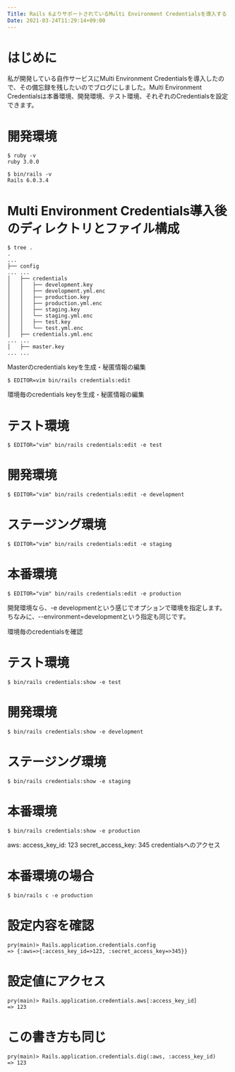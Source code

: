 ```yaml
---
Title: Rails 6よりサポートされているMulti Environment Credentialsを導入する
Date: 2021-03-24T11:29:14+09:00
---
```


# はじめに
私が開発している自作サービスにMulti Environment Credentialsを導入したので、その備忘録を残したいのでブログにしました。Multi Environment Credentialsは本番環境、開発環境、テスト環境、それぞれのCredentialsを設定できます。

# 開発環境
```
$ ruby -v
ruby 3.0.0

$ bin/rails -v
Rails 6.0.3.4
```

# Multi Environment Credentials導入後のディレクトリとファイル構成
```
$ tree .
.
...
├── config
... ...
│   ├── credentials
│   │   ├── development.key
│   │   ├── development.yml.enc
│   │   ├── production.key
│   │   ├── production.yml.enc
│   │   ├── staging.key
│   │   └── staging.yml.enc
│   │   ├── test.key
│   │   └── test.yml.enc
│   ├── credentials.yml.enc
... ...
│   ├── master.key
... ...
```

Masterのcredentials keyを生成・秘匿情報の編集
```
$ EDITOR=vim bin/rails credentials:edit
```


環境毎のcredentials keyを生成・秘匿情報の編集
# テスト環境
```
$ EDITOR="vim" bin/rails credentials:edit -e test
```

# 開発環境
```
$ EDITOR="vim" bin/rails credentials:edit -e development
```

# ステージング環境
```
$ EDITOR="vim" bin/rails credentials:edit -e staging
```

# 本番環境
```
$ EDITOR="vim" bin/rails credentials:edit -e production
```
開発環境なら、-e developmentという感じでオプションで環境を指定します。ちなみに、--environment=developmentという指定も同じです。

環境毎のcredentialsを確認
# テスト環境
```
$ bin/rails credentials:show -e test
```

# 開発環境
```
$ bin/rails credentials:show -e development
```

# ステージング環境
```
$ bin/rails credentials:show -e staging
```

# 本番環境
```
$ bin/rails credentials:show -e production
```

aws:
  access_key_id: 123
  secret_access_key: 345
credentialsへのアクセス
# 本番環境の場合
```
$ bin/rails c -e production
```

# 設定内容を確認
```
pry(main)> Rails.application.credentials.config
=> {:aws=>{:access_key_id=>123, :secret_access_key=>345}}
```

# 設定値にアクセス
```
pry(main)> Rails.application.credentials.aws[:access_key_id]
=> 123
```

# この書き方も同じ
```
pry(main)> Rails.application.credentials.dig(:aws, :access_key_id)
=> 123
```

